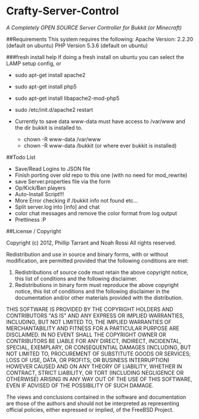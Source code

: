 Crafty-Server-Control
===========================
*A Completely OPEN SOURCE Server Controller for Bukkit (or Minecraft)*



##Requirements
This system requires the following:
Apache Version: 2.2.20 (default on ubuntu)
PHP Version 5.3.6 (default on ubuntu)


###fresh install help
If doing a fresh install on ubuntu you can select the LAMP setup config, or

* sudo apt-get install apache2

* sudo apt-get install php5

* sudo apt-get install libapache2-mod-php5

* sudo /etc/init.d/apache2 restart

* Currently to save data www-data must have access to /var/www and the dir bukkit is installed to.
    * chown -R www-data /var/www
    * chown -R www-data /bukkit (or where ever bukkit is installed)

##Todo List
 * Save/Read Logins to JSON file
 * Finish porting over old repo to this one (with no need for mod_rewrite)
 * save Server.properties file via the form
 * Op/Kick/Ban players
 * Auto-Install Script!!!
 * More Error checking if /bukkit info not found etc...
 * Split server.log into [info] and chat
 * color chat messages and remove the color format from log output
 * Prettiness :P



##License / Copyright

Copyright (c) 2012, Phillip Tarrant and Noah Rossi
All rights reserved.

Redistribution and use in source and binary forms, with or without
modification, are permitted provided that the following conditions are met: 

1. Redistributions of source code must retain the above copyright notice, this
   list of conditions and the following disclaimer. 
2. Redistributions in binary form must reproduce the above copyright notice,
   this list of conditions and the following disclaimer in the documentation
   and/or other materials provided with the distribution. 

THIS SOFTWARE IS PROVIDED BY THE COPYRIGHT HOLDERS AND CONTRIBUTORS "AS IS" AND
ANY EXPRESS OR IMPLIED WARRANTIES, INCLUDING, BUT NOT LIMITED TO, THE IMPLIED
WARRANTIES OF MERCHANTABILITY AND FITNESS FOR A PARTICULAR PURPOSE ARE
DISCLAIMED. IN NO EVENT SHALL THE COPYRIGHT OWNER OR CONTRIBUTORS BE LIABLE FOR
ANY DIRECT, INDIRECT, INCIDENTAL, SPECIAL, EXEMPLARY, OR CONSEQUENTIAL DAMAGES
(INCLUDING, BUT NOT LIMITED TO, PROCUREMENT OF SUBSTITUTE GOODS OR SERVICES;
LOSS OF USE, DATA, OR PROFITS; OR BUSINESS INTERRUPTION) HOWEVER CAUSED AND
ON ANY THEORY OF LIABILITY, WHETHER IN CONTRACT, STRICT LIABILITY, OR TORT
(INCLUDING NEGLIGENCE OR OTHERWISE) ARISING IN ANY WAY OUT OF THE USE OF THIS
SOFTWARE, EVEN IF ADVISED OF THE POSSIBILITY OF SUCH DAMAGE.

The views and conclusions contained in the software and documentation are those
of the authors and should not be interpreted as representing official policies, 
either expressed or implied, of the FreeBSD Project.
 
